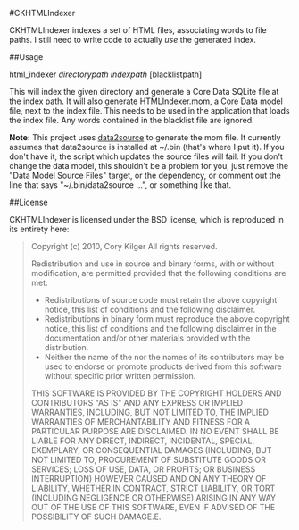#CKHTMLIndexer

CKHTMLIndexer indexes a set of HTML files, associating words to file paths.  I still need to write code to actually _use_ the generated index.

##Usage

html\_indexer _directorypath_ _indexpath_ [blacklistpath]

This will index the given directory and generate a Core Data SQLite file at the index path.  It will also generate HTMLIndexer.mom, a Core Data model file, next to the index file.  This needs to be used in the application that loads the index file. Any words contained in the blacklist file are ignored.

__Note:__ This project uses [data2source](http://github.com/cmkilger/data2source) to generate the mom file.  It currently assumes that data2source is installed at ~/.bin (that's where I put it).  If you don't have it, the script which updates the source files will fail.  If you don't change the data model, this shouldn't be a problem for you, just remove the "Data Model Source Files" target, or the dependency, or comment out the line that says "~/.bin/data2source …", or something like that.

##License

CKHTMLIndexer is licensed under the BSD license, which is reproduced in its entirety here:

>Copyright (c) 2010, Cory Kilger
>All rights reserved.
>
>Redistribution and use in source and binary forms, with or without
>modification, are permitted provided that the following conditions are met:
>
>    * Redistributions of source code must retain the above copyright
>      notice, this list of conditions and the following disclaimer.
>    * Redistributions in binary form must reproduce the above copyright
>      notice, this list of conditions and the following disclaimer in the
>      documentation and/or other materials provided with the distribution.
>    * Neither the name of the <organization> nor the
>      names of its contributors may be used to endorse or promote products
>      derived from this software without specific prior written permission.
>
>THIS SOFTWARE IS PROVIDED BY THE COPYRIGHT HOLDERS AND CONTRIBUTORS "AS IS" AND
>ANY EXPRESS OR IMPLIED WARRANTIES, INCLUDING, BUT NOT LIMITED TO, THE IMPLIED
>WARRANTIES OF MERCHANTABILITY AND FITNESS FOR A PARTICULAR PURPOSE ARE
>DISCLAIMED. IN NO EVENT SHALL <COPYRIGHT HOLDER> BE LIABLE FOR ANY
>DIRECT, INDIRECT, INCIDENTAL, SPECIAL, EXEMPLARY, OR CONSEQUENTIAL DAMAGES
>(INCLUDING, BUT NOT LIMITED TO, PROCUREMENT OF SUBSTITUTE GOODS OR SERVICES;
>LOSS OF USE, DATA, OR PROFITS; OR BUSINESS INTERRUPTION) HOWEVER CAUSED AND
>ON ANY THEORY OF LIABILITY, WHETHER IN CONTRACT, STRICT LIABILITY, OR TORT
>(INCLUDING NEGLIGENCE OR OTHERWISE) ARISING IN ANY WAY OUT OF THE USE OF THIS
>SOFTWARE, EVEN IF ADVISED OF THE POSSIBILITY OF SUCH DAMAGE.E.